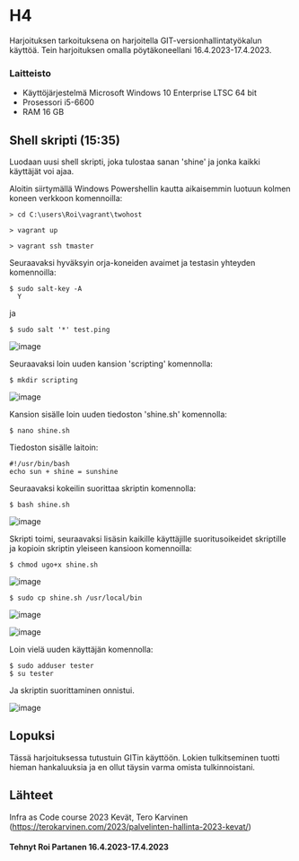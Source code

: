 # H4
 
 Harjoituksen tarkoituksena on harjoitella GIT-versionhallintatyökalun käyttöä. Tein harjoituksen omalla pöytäkoneellani 16.4.2023-17.4.2023.

 
 
### Laitteisto
 
* Käyttöjärjestelmä	Microsoft Windows 10 Enterprise LTSC 64 bit
* Prosessori i5-6600
* RAM 16 GB





## Shell skripti (15:35)

Luodaan uusi shell skripti, joka tulostaa sanan 'shine' ja jonka kaikki käyttäjät voi ajaa.


 Aloitin siirtymällä Windows Powershellin kautta aikaisemmin luotuun kolmen koneen verkkoon komennoilla:
 
    > cd C:\users\Roi\vagrant\twohost
 
    > vagrant up
    
    > vagrant ssh tmaster
    
Seuraavaksi hyväksyin orja-koneiden avaimet ja testasin yhteyden komennoilla:

    $ sudo salt-key -A
      Y
    
   ja
   
    $ sudo salt '*' test.ping
    
  ![image](https://user-images.githubusercontent.com/106889187/234000236-0fd526e5-6417-40f2-b444-44f80720e663.png)
  
  
 Seuraavaksi loin uuden kansion 'scripting' komennolla:
 
    $ mkdir scripting
  
![image](https://user-images.githubusercontent.com/106889187/234000470-2a3cfa36-0ce4-4ec7-82d8-241f6a99a145.png)

Kansion sisälle loin uuden tiedoston 'shine.sh' komennolla:

    $ nano shine.sh
   
Tiedoston sisälle laitoin:

    #!/usr/bin/bash
    echo sun + shine = sunshine 
    
 Seuraavaksi kokeilin suorittaa skriptin komennolla:
 
    $ bash shine.sh
    
 ![image](https://user-images.githubusercontent.com/106889187/234001807-3e590fa6-ca79-4e4c-b5c4-dc210e192780.png)
 
Skripti toimi, seuraavaksi lisäsin kaikille käyttäjille suoritusoikeidet skriptille ja kopioin skriptin yleiseen kansioon komennoilla:

    $ chmod ugo+x shine.sh
    
 ![image](https://user-images.githubusercontent.com/106889187/234002624-68264966-0e15-44db-b945-fae3b3e47d8e.png)

    $ sudo cp shine.sh /usr/local/bin
    
![image](https://user-images.githubusercontent.com/106889187/234003190-4ddb8b92-e4b2-4973-80df-bf98287026c3.png)

![image](https://user-images.githubusercontent.com/106889187/234003286-ccd9f482-e869-4a45-a448-e925f1c47db2.png)

Loin vielä uuden käyttäjän komennolla:

    $ sudo adduser tester 
    $ su tester
    
Ja skriptin suorittaminen onnistui.

![image](https://user-images.githubusercontent.com/106889187/234003879-af34985d-c337-48b1-a387-68086d13806f.png)


## 

## Lopuksi

Tässä harjoituksessa tutustuin GITin käyttöön. Lokien tulkitseminen tuotti hieman hankaluuksia ja en ollut täysin varma omista tulkinnoistani.




 
## Lähteet



Infra as Code course 2023 Kevät, Tero Karvinen (https://terokarvinen.com/2023/palvelinten-hallinta-2023-kevat/)



#### Tehnyt Roi Partanen 16.4.2023-17.4.2023

